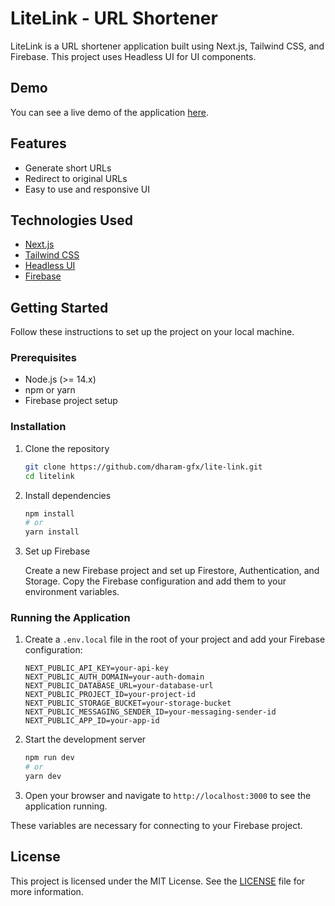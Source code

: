# LiteLink - URL Shortener

LiteLink is a URL shortener application built using Next.js, Tailwind CSS, and Firebase. This project uses Headless UI for UI components.

## Demo

You can see a live demo of the application [here](https://litelink.vercel.app).

## Features

- Generate short URLs
- Redirect to original URLs
- Easy to use and responsive UI

## Technologies Used

- [Next.js](https://nextjs.org/)
- [Tailwind CSS](https://tailwindcss.com/)
- [Headless UI](https://headlessui.dev/)
- [Firebase](https://firebase.google.com/)

## Getting Started

Follow these instructions to set up the project on your local machine.

### Prerequisites

- Node.js (>= 14.x)
- npm or yarn
- Firebase project setup

### Installation

1. Clone the repository

   ```bash
   git clone https://github.com/dharam-gfx/lite-link.git
   cd litelink


2. Install dependencies

   ```bash
   npm install
   # or
   yarn install
   ```

3. Set up Firebase

   Create a new Firebase project and set up Firestore, Authentication, and Storage. Copy the Firebase configuration and add them to your environment variables.

### Running the Application

1. Create a `.env.local` file in the root of your project and add your Firebase configuration:

   ```plaintext
   NEXT_PUBLIC_API_KEY=your-api-key
   NEXT_PUBLIC_AUTH_DOMAIN=your-auth-domain
   NEXT_PUBLIC_DATABASE_URL=your-database-url
   NEXT_PUBLIC_PROJECT_ID=your-project-id
   NEXT_PUBLIC_STORAGE_BUCKET=your-storage-bucket
   NEXT_PUBLIC_MESSAGING_SENDER_ID=your-messaging-sender-id
   NEXT_PUBLIC_APP_ID=your-app-id
   ```

2. Start the development server

   ```bash
   npm run dev
   # or
   yarn dev
   ```

3. Open your browser and navigate to `http://localhost:3000` to see the application running.

These variables are necessary for connecting to your Firebase project.

## License

This project is licensed under the MIT License. See the [LICENSE](https://github.com/dharam-gfx/lite-link/blob/main/LICENSE) file for more information.
```

